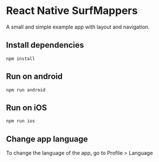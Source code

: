 # React Native SurfMappers

A small and simple example app with layout and navigation.

## Install dependencies

```
npm install
```

## Run on android

```
npm run android
```

## Run on iOS

```
npm run ios
```

## Change app language

To change the language of the app, go to Profile > Language

